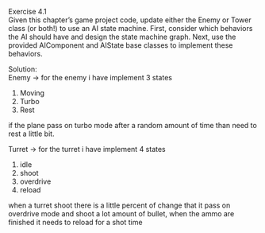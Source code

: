 ﻿ Exercise 4.1 <br>
 Given this chapter’s game project code, update either the Enemy or Tower class (or both!) to 
use an AI state machine. First, consider which behaviors the AI should have and design the state 
machine graph. Next, use the provided AIComponent and AIState base classes to implement 
these behaviors.

Solution: <br>
Enemy -> for the enemy i have implement 3 states <br>
1. Moving
2. Turbo
3. Rest

if the plane pass on turbo mode after a random amount of time than need to rest a little bit.

Turret -> for the turret i have implement 4 states <br>
1. idle
2. shoot
3. overdrive
4. reload

when a turret shoot there is a little percent of change that it pass on overdrive mode and shoot a lot amount of bullet,
when the ammo are finished it needs to reload for a shot time